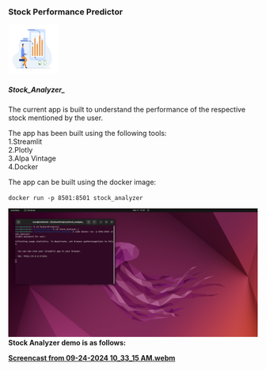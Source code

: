 <html>
<head>
      <h3>Stock Performance Predictor</h3>
      </head>
<img src="logos/stock_analyzer.jpg" alt="center" height="100" width="100"></img>
<body>
<h5>Stock_Analyzer_</h5>
<p>The current app is built to understand the performance of the respective
stock mentioned by the user.</p>
<p>The app has been built using the following tools:<br>
    1.Streamlit<br>
    2.Plotly <br>
    3.Alpa Vintage <br>
    4.Docker<br></p>
<p>The app can be built using the docker image:</p>
<code>docker run -p 8501:8501 stock_analyzer
</code>
<div title="Images"><p>
<img src="assets/Screenshot from 2024-09-17 15-59-15.png"></img>
<b>Stock Analyzer demo is as follows:



</p>
</div>
</body>
</html>


[Screencast from 09-24-2024 10_33_15 AM.webm](https://github.com/user-attachments/assets/6e64f827-2c8e-47c8-a262-94c3431b8779)
